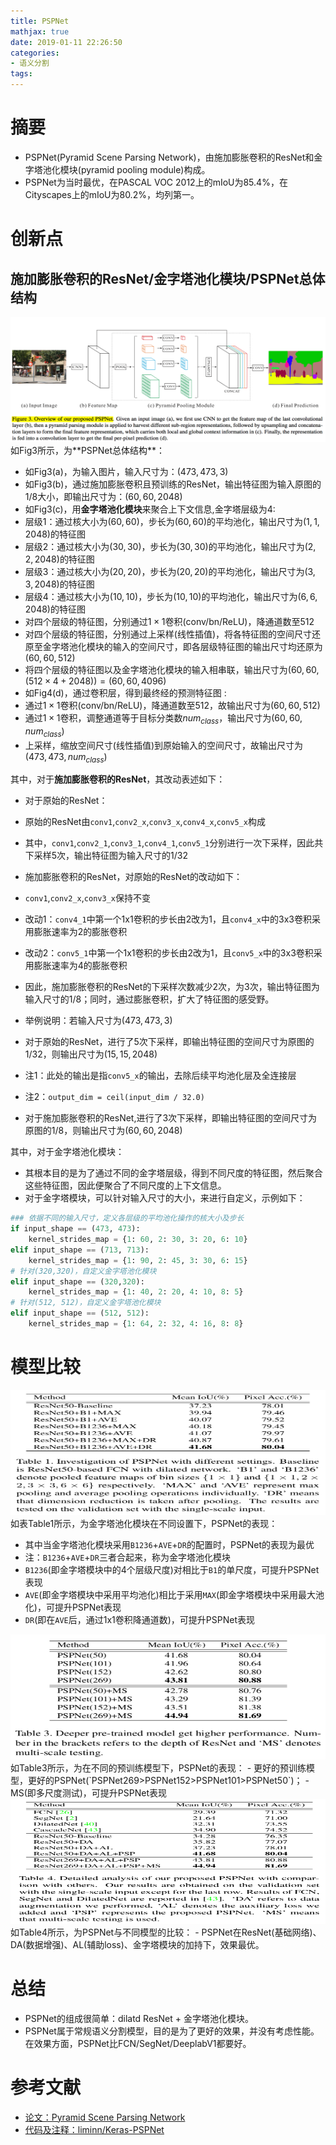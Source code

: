 ```yaml
---
title: PSPNet
mathjax: true
date: 2019-01-11 22:26:50
categories: 
- 语义分割
tags:
---
```


# 摘要
- PSPNet(Pyramid Scene Parsing Network)，由施加膨胀卷积的ResNet和金字塔池化模块(pyramid pooling module)构成。
- PSPNet为当时最优，在PASCAL VOC 2012上的mIoU为85.4%，在Cityscapes上的mIoU为80.2%，均列第一。

<!-- more -->

# 创新点

## 施加膨胀卷积的ResNet/金字塔池化模块/PSPNet总体结构
<img src="/images/PSPNet/1.png"  width = "900" height = "200"/>
如Fig3所示，为**PSPNet总体结构**：

- 如Fig3(a)，为输入图片，输入尺寸为：$(473,473,3)$
- 如Fig3(b)，通过施加膨胀卷积且预训练的ResNet，输出特征图为输入原图的$1/8$大小，即输出尺寸为：$(60,60,2048)$
- 如Fig3(c)，用**金字塔池化模块**来聚合上下文信息,金字塔层级为4:
 - 层级1：通过核大小为$(60,60)$，步长为$(60,60)$的平均池化，输出尺寸为$(1,1,2048)$的特征图
 - 层级2：通过核大小为$(30,30)$，步长为$(30,30)$的平均池化，输出尺寸为$(2,2,2048)$的特征图
 - 层级3：通过核大小为$(20,20)$，步长为$(20,20)$的平均池化，输出尺寸为$(3,3,2048)$的特征图
 - 层级4：通过核大小为$(10,10)$，步长为$(10,10)$的平均池化，输出尺寸为$(6,6,2048)$的特征图
 - 对四个层级的特征图，分别通过$1\times1$卷积(conv/bn/ReLU)，降通道数至512
 - 对四个层级的特征图，分别通过上采样(线性插值)，将各特征图的空间尺寸还原至金字塔池化模块的输入的空间尺寸，即各层级特征图的输出尺寸均还原为$(60,60,512)$
 - 将四个层级的特征图以及金字塔池化模块的输入相串联，输出尺寸为$(60,60,(512 \times 4+2048)) = (60,60,4096)$
- 如Fig4(d)，通过卷积层，得到最终经的预测特征图 :
 - 通过$1\times1$卷积(conv/bn/ReLU)，降通道数至512，故输出尺寸为$(60,60,512)$
 - 通过$1\times1$卷积，调整通道等于目标分类数$num_{class}$，输出尺寸为$(60,60,num_{class})$
 - 上采样，缩放空间尺寸(线性插值)到原始输入的空间尺寸，故输出尺寸为$(473,473,num_{class})$

其中，对于**施加膨胀卷积的ResNet**，其改动表述如下：
- 对于原始的ResNet：
 - 原始的ResNet由`conv1`,`conv2_x`,`conv3_x`,`conv4_x`,`conv5_x`构成
 - 其中，`conv1`,`conv2_1`,`conv3_1`,`conv4_1`,`conv5_1`分别进行一次下采样，因此共下采样5次，输出特征图为输入尺寸的1/32
- 施加膨胀卷积的ResNet，对原始的ResNet的改动如下：
 - `conv1`,`conv2_x`,`conv3_x`保持不变
 - 改动1：`conv4_1`中第一个1x1卷积的步长由2改为1，且`conv4_x`中的3x3卷积采用膨胀速率为2的膨胀卷积
 - 改动2：`conv5_1`中第一个1x1卷积的步长由2改为1，且`conv5_x`中的3x3卷积采用膨胀速率为4的膨胀卷积
 - 因此，施加膨胀卷积的ResNet的下采样次数减少2次，为3次，输出特征图为输入尺寸的1/8；同时，通过膨胀卷积，扩大了特征图的感受野。

- 举例说明：若输入尺寸为$(473,473,3)$
 - 对于原始的ResNet，进行了5次下采样，即输出特征图的空间尺寸为原图的$1/32$，则输出尺寸为$(15,15,2048)$ 
 - 注1：此处的输出是指`conv5_x`的输出，去除后续平均池化层及全连接层
 - 注2：`output_dim = ceil(input_dim / 32.0)` 
 - 对于施加膨胀卷积的ResNet,进行了3次下采样，即输出特征图的空间尺寸为原图的$1/8$，则输出尺寸为$(60,60,2048)$

其中，对于金字塔池化模块：
- 其根本目的是为了通过不同的金字塔层级，得到不同尺度的特征图，然后聚合这些特征图，因此便聚合了不同尺度的上下文信息。
- 对于金字塔模块，可以针对输入尺寸的大小，来进行自定义，示例如下：
```Python
### 依据不同的输入尺寸，定义各层级的平均池化操作的核大小及步长
if input_shape == (473, 473):
    kernel_strides_map = {1: 60, 2: 30, 3: 20, 6: 10}
elif input_shape == (713, 713):
    kernel_strides_map = {1: 90, 2: 45, 3: 30, 6: 15}
# 针对(320,320)，自定义金字塔池化模块
elif input_shape == (320,320):                                  
    kernel_strides_map = {1: 40, 2: 20, 4: 10, 8: 5}        
# 针对(512, 512)，自定义金字塔池化模块
elif input_shape == (512, 512):
    kernel_strides_map = {1: 64, 2: 32, 4: 16, 8: 8}
```

# 模型比较

<img src="/images/PSPNet/2.png"  width = "600" height = "200"/>
如表Table1所示，为金字塔池化模块在不同设置下，PSPNet的表现：

- 其中当金字塔池化模块采用`B1236`+`AVE`+`DR`的配置时，PSPNet的表现为最优
- 注：`B1236`+`AVE`+`DR`三者合起来，称为金字塔池化模块
- `B1236`(即金字塔模块中的4个层级尺度)对相比于`B1`的单尺度，可提升PSPNet表现
- `AVE`(即金字塔模块中采用平均池化)相比于采用`MAX`(即金字塔模块中采用最大池化)，可提升PSPNet表现
- `DR`(即在`AVE`后，通过1x1卷积降通道数)，可提升PSPNet表现

<img src="/images/PSPNet/3.png"  width = "600" height = "200"/>
如Table3所示，为在不同的预训练模型下，PSPNet的表现：
- 更好的预训练模型，更好的PSPNet(`PSPNet269>PSPNet152>PSPNet101>PSPNet50`)；
- MS(即多尺度测试)，可提升PSPNet表现

<img src="/images/PSPNet/4.png"  width = "600" height = "200"/>
如Table4所示，为PSPNet与不同模型的比较：
- PSPNet在ResNet(基础网络)、DA(数据增强)、AL(辅助loss)、金字塔模块的加持下，效果最优。

# 总结
- PSPNet的组成很简单：dilatd ResNet + 金字塔池化模块。
- PSPNet属于常规语义分割模型，目的是为了更好的效果，并没有考虑性能。在效果方面，PSPNet比FCN/SegNet/DeeplabV1都要好。

# 参考文献
- [论文：Pyramid Scene Parsing Network](https://arxiv.org/pdf/1612.01105.pdf)
- [代码及注释：liminn/Keras-PSPNet](https://github.com/liminn/Keras-PSPNet/blob/master/pspnet_model.py)


